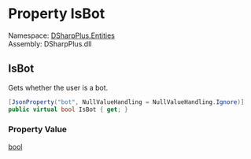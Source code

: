 # Property IsBot

Namespace: [DSharpPlus.Entities](DSharpPlus.Entities.md)  
Assembly: DSharpPlus.dll

## <a id="DSharpPlus_Entities_DiscordUser_IsBot"></a>IsBot

Gets whether the user is a bot.

```csharp
[JsonProperty("bot", NullValueHandling = NullValueHandling.Ignore)]
public virtual bool IsBot { get; }
```

### Property Value

[bool](https://learn.microsoft.com/dotnet/api/system.boolean)

